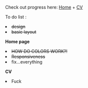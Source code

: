 Check out progress here: 
[Home](https://lunavb.github.io/Portfolio/home.html) + 
[CV](https://lunavb.github.io/Portfolio/CV.html)

To do list : 
<li><s>design</s>
<li><s>basic layout</s>

<b>Home page</b>
<li><s>HOW DO COLORS WORK?!</s>
<li><S>Responsiveness</S>
<li>fix...everything

<b>CV</b>
<li>Fuck
